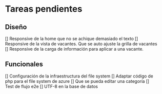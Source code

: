 # Tareas pendientes

## Diseño

[] Responsive de la home que no se achique demasiado el texto
[] Responsive de la vista de vacantes. Que se auto ajuste la grilla de vacantes
[] Responsive de la carga de información para aplicar a una vacante.

## Funcionales

[] Configuración de la infraestructura del file system
[] Adaptar código de php para el file system de azure
[] Que se pueda editar una categoría
[] Test de flujo e2e
[] UTF-8 en la base de datos
